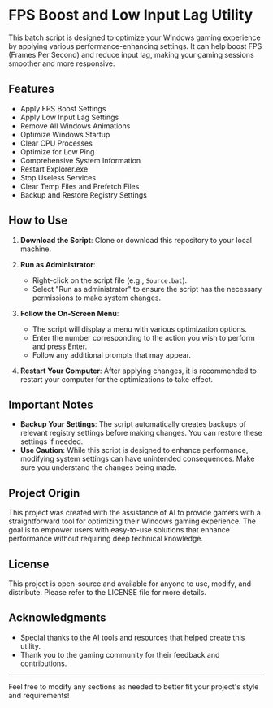 # FPS Boost and Low Input Lag Utility

This batch script is designed to optimize your Windows gaming experience by applying various performance-enhancing settings. It can help boost FPS (Frames Per Second) and reduce input lag, making your gaming sessions smoother and more responsive.

## Features

- Apply FPS Boost Settings
- Apply Low Input Lag Settings
- Remove All Windows Animations
- Optimize Windows Startup
- Clear CPU Processes
- Optimize for Low Ping
- Comprehensive System Information
- Restart Explorer.exe
- Stop Useless Services
- Clear Temp Files and Prefetch Files
- Backup and Restore Registry Settings

## How to Use

1. **Download the Script**: Clone or download this repository to your local machine.

2. **Run as Administrator**:
   - Right-click on the script file (e.g., `Source.bat`).
   - Select "Run as administrator" to ensure the script has the necessary permissions to make system changes.

3. **Follow the On-Screen Menu**:
   - The script will display a menu with various optimization options.
   - Enter the number corresponding to the action you wish to perform and press Enter.
   - Follow any additional prompts that may appear.

4. **Restart Your Computer**: After applying changes, it is recommended to restart your computer for the optimizations to take effect.

## Important Notes

- **Backup Your Settings**: The script automatically creates backups of relevant registry settings before making changes. You can restore these settings if needed.
- **Use Caution**: While this script is designed to enhance performance, modifying system settings can have unintended consequences. Make sure you understand the changes being made.

## Project Origin

This project was created with the assistance of AI to provide gamers with a straightforward tool for optimizing their Windows gaming experience. The goal is to empower users with easy-to-use solutions that enhance performance without requiring deep technical knowledge.

## License

This project is open-source and available for anyone to use, modify, and distribute. Please refer to the LICENSE file for more details.

## Acknowledgments

- Special thanks to the AI tools and resources that helped create this utility.
- Thank you to the gaming community for their feedback and contributions.

---

Feel free to modify any sections as needed to better fit your project's style and requirements!
